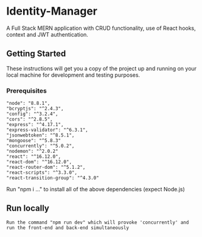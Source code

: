 # Identity-Manager
A Full Stack MERN application with CRUD functionality, use of React hooks, context and JWT authentication.

## Getting Started
These instructions will get you a copy of the project up and running on your local machine for development and testing purposes.

### Prerequisites

```
"node": "8.8.1",
"bcryptjs": "^2.4.3",
"config": "^3.2.4",
"cors": "^2.8.5",
"express": "^4.17.1",
"express-validator": "^6.3.1",
"jsonwebtoken": "^8.5.1",
"mongoose": "^5.8.3"
"concurrently": "^5.0.2",
"nodemon": "^2.0.2"
"react": "^16.12.0",
"react-dom": "^16.12.0",
"react-router-dom": "^5.1.2",
"react-scripts": "^3.3.0",
"react-transition-group": "^4.3.0"
```

Run "npm i ..." to install all of the above dependencies (expect Node.js)

## Run locally

```
Run the command "npm run dev" which will provoke 'concurrently' and run the front-end and back-end simultaneously
```
